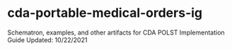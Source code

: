 # cda-portable-medical-orders-ig
Schematron, examples, and other artifacts for CDA POLST Implementation Guide
Updated: 10/22/2021
